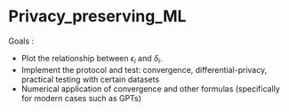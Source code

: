 # Privacy_preserving_ML
Goals : 
- Plot the relationship between $\epsilon_i$ and $\delta_i$.
- Implement the protocol and test: convergence, differential-privacy, practical testing with certain datasets
- Numerical application of convergence and other formulas (specifically for modern cases such as GPTs)
